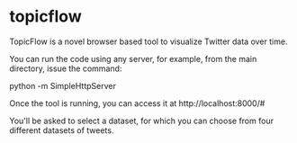 topicflow
=========

TopicFlow is a novel browser based tool to visualize Twitter data over time. 

You can run the code using any server, for example, from the main directory, issue the command:

python -m SimpleHttpServer

Once the tool is running, you can access it at http://localhost:8000/#

You'll be asked to select a dataset, for which you can choose from four different datasets of tweets. 
